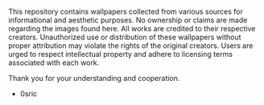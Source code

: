 This repository contains wallpapers collected from various sources for informational and aesthetic purposes. No ownership or claims are made regarding the images found here. All works are credited to their respective creators. Unauthorized use or distribution of these wallpapers without proper attribution may violate the rights of the original creators. Users are urged to respect intellectual property and adhere to licensing terms associated with each work.

Thank you for your understanding and cooperation.

- 0sric